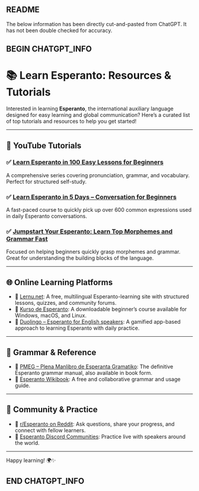 ## README

The below information has been directly cut-and-pasted from ChatGPT. It has not been double checked for accuracy.

## BEGIN CHATGPT_INFO

# 📚 Learn Esperanto: Resources & Tutorials

Interested in learning **Esperanto**, the international auxiliary language designed for easy learning and global communication? Here’s a curated list of top tutorials and resources to help you get started!

---

## 🎥 YouTube Tutorials

### ✅ [Learn Esperanto in 100 Easy Lessons for Beginners](https://www.youtube.com/watch?v=lMMtoncsWCE)
A comprehensive series covering pronunciation, grammar, and vocabulary. Perfect for structured self-study.

### ✅ [Learn Esperanto in 5 Days – Conversation for Beginners](https://www.youtube.com/watch?v=X0NSJ8JTwd0)
A fast-paced course to quickly pick up over 600 common expressions used in daily Esperanto conversations.

### ✅ [Jumpstart Your Esperanto: Learn Top Morphemes and Grammar Fast](https://www.youtube.com/watch?v=QXB3HPLPGTY)
Focused on helping beginners quickly grasp morphemes and grammar. Great for understanding the building blocks of the language.

---

## 🌐 Online Learning Platforms

- 🔗 [Lernu.net](https://lernu.net): A free, multilingual Esperanto-learning site with structured lessons, quizzes, and community forums.
- 🔗 [Kurso de Esperanto](https://www.kurso.com.br): A downloadable beginner’s course available for Windows, macOS, and Linux.
- 🔗 [Duolingo – Esperanto for English speakers](https://www.duolingo.com/course/eo/en): A gamified app-based approach to learning Esperanto with daily practice.

---

## 📘 Grammar & Reference

- 🔗 [PMEG – Plena Manlibro de Esperanta Gramatiko](https://bertilow.com/pmeg): The definitive Esperanto grammar manual, also available in book form.
- 🔗 [Esperanto Wikibook](https://en.wikibooks.org/wiki/Esperanto): A free and collaborative grammar and usage guide.

---

## 💬 Community & Practice

- 🔗 [r/Esperanto on Reddit](https://www.reddit.com/r/Esperanto): Ask questions, share your progress, and connect with fellow learners.
- 🔗 [Esperanto Discord Communities](https://discord.com/invite/esperanto): Practice live with speakers around the world.

---

<!-- Hidden comment: Additional advanced resources can be added later -->

Happy learning! 🌍✨

## END CHATGPT_INFO


